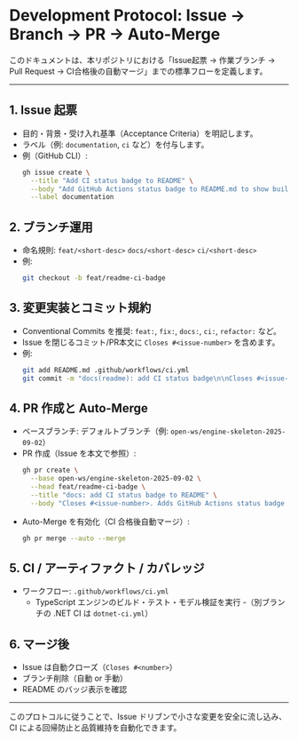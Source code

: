 # Development Protocol: Issue → Branch → PR → Auto-Merge

このドキュメントは、本リポジトリにおける「Issue起票 → 作業ブランチ → Pull Request → CI合格後の自動マージ」までの標準フローを定義します。

---

## 1. Issue 起票
- 目的・背景・受け入れ基準（Acceptance Criteria）を明記します。
- ラベル（例: `documentation`, `ci` など）を付与します。
- 例（GitHub CLI）:
  ```bash
  gh issue create \
    --title "Add CI status badge to README" \
    --body "Add GitHub Actions status badge to README.md to show build status for ci.yml.\n\nAcceptance Criteria:\n- README shows CI badge.\n- PR auto-merges after CI passes." \
    --label documentation
  ```

## 2. ブランチ運用
- 命名規則: `feat/<short-desc>` `docs/<short-desc>` `ci/<short-desc>`
- 例:
  ```bash
  git checkout -b feat/readme-ci-badge
  ```

## 3. 変更実装とコミット規約
- Conventional Commits を推奨: `feat:`, `fix:`, `docs:`, `ci:`, `refactor:` など。
- Issue を閉じるコミット/PR本文に `Closes #<issue-number>` を含めます。
- 例:
  ```bash
  git add README.md .github/workflows/ci.yml
  git commit -m "docs(readme): add CI status badge\n\nCloses #<issue-number>"
  ```

## 4. PR 作成と Auto-Merge
- ベースブランチ: デフォルトブランチ（例: `open-ws/engine-skeleton-2025-09-02`）
- PR 作成（Issue を本文で参照）:
  ```bash
  gh pr create \
    --base open-ws/engine-skeleton-2025-09-02 \
    --head feat/readme-ci-badge \
    --title "docs: add CI status badge to README" \
    --body "Closes #<issue-number>. Adds GitHub Actions status badge for ci.yml."
  ```
- Auto-Merge を有効化（CI 合格後自動マージ）:
  ```bash
  gh pr merge --auto --merge
  ```

## 5. CI / アーティファクト / カバレッジ
- ワークフロー: `.github/workflows/ci.yml`
  - TypeScript エンジンのビルド・テスト・モデル検証を実行
-（別ブランチの .NET CI は `dotnet-ci.yml`）

## 6. マージ後
- Issue は自動クローズ（`Closes #<number>`）
- ブランチ削除（自動 or 手動）
- README のバッジ表示を確認

---

このプロトコルに従うことで、Issue ドリブンで小さな変更を安全に流し込み、CI による回帰防止と品質維持を自動化できます。
